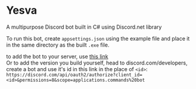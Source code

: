# Yesva

A multipurpose Discord bot built in C# using Discord.net library

To run this bot, create `appsettings.json` using the example file and place it in the same directory as the built `.exe` file.

to add the bot to your server, use [this link](https://discord.com/api/oauth2/authorize?client_id=950776393355120680&permissions=8&scope=applications.commands%20bot)   
Or to add the version you build yourself, head to discord.com/developers, create a bot and use it's id in this link in the place of `<id>`: `https://discord.com/api/oauth2/authorize?client_id=<id>&permissions=8&scope=applications.commands%20bot`
